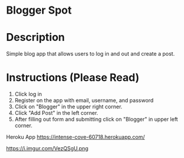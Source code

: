 # Blogger Spot

# Description

Simple blog app that allows users to log in and out and create a post. 


# Instructions (Please Read)
1. Click log in
2. Register on the app with email, username, and password
3. Click on "Blogger" in the upper right corner. 
4. Click "Add Post" in the left corner.
5. After filling out form and submitting click on "Blogger" in upper left corner.

Heroku App https://intense-cove-60718.herokuapp.com/

https://i.imgur.com/VezQSgU.png
